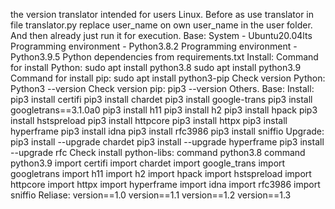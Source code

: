 the version translator intended for users Linux. Before as use translator in file translator.py replace user_name on own user_name in the user folder. And then already just run it for execution.
Base:
System - Ubuntu20.04lts
Programming environment - Python3.8.2
Programming environment - Python3.9.5
Python dependencies from requirements.txt
Install:
Command for install Python:
sudo apt install python3.8
sudo apt install python3.9
Command for install pip:
sudo apt install python3-pip
Check version Python:
Python3 --version
Check version pip:
pip3 --version
Others.
Base:
Install:
pip3 install certifi
pip3 install chardet
pip3 install google-trans
pip3 install googletrans==3.1.0a0
pip3 install h11
pip3 install h2
pip3 install hpack
pip3 install hstspreload
pip3 install httpcore
pip3 install httpx
pip3 install hyperframe
pip3 install idna
pip3 install rfc3986
pip3 install sniffio
Upgrade:
pip3 install --upgrade chardet
pip3 install --upgrade hyperframe
pip3 install --upgrade rfc
Check install python-libs:
command python3.8
command python3.9
import certifi
import chardet
import google_trans
import googletrans
import h11
import h2
import hpack
import hstspreload
import httpcore
import httpx
import hyperframe
import idna
import rfc3986
import sniffio
Reliase:
version==1.0
version==1.1
version==1.2
version==1.3
